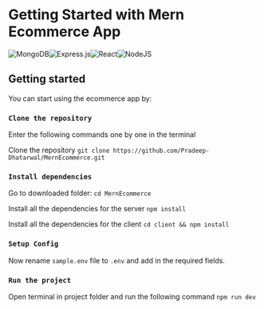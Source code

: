 # Getting Started with Mern Ecommerce App

<img alt="MongoDB" src ="https://img.shields.io/badge/MongoDB-%234ea94b.svg?style=for-the-badge&logo=mongodb&logoColor=white"/><img alt="Express.js" src="https://img.shields.io/badge/express.js-%23404d59.svg?style=for-the-badge&logo=express&logoColor=%2361DAFB"/><img alt="React" src="https://img.shields.io/badge/React-20232A?style=for-the-badge&logo=react&logoColor=61DAFB"/><img alt="NodeJS" src="https://img.shields.io/badge/node.js-%2343853D.svg?style=for-the-badge&logo=node-dot-js&logoColor=white"/>



## Getting started

  You can start using the ecommerce app by:

### `Clone the repository`

  Enter the following commands one by one in the terminal

  Clone the repository
  `git clone https://github.com/Pradeep-Dhatarwal/MernEcommerce.git`

### `Install dependencies`

  Go to downloaded folder:
  `cd MernEcommerce`

  Install all the dependencies for the server
  `npm install`

  Install all the dependencies for the client
  `cd client && npm install`

### `Setup Config`

  Now rename `sample.env` file to `.env` and add in the required fields.

### `Run the project`
  
  Open terminal in project folder and run the following command ```npm run dev```
